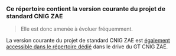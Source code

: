 
### Ce répertoire contient la version courante du projet de standard CNIG ZAE

> Elle est donc amenée à évoluer fréquemment.

La version courante du projet de standard CNIG ZAE est [également accessible dans le répertoire dédié](https://drive.google.com/drive/folders/1U_cMz0m-OuWsAThxurwaohr_AUEXmvUO?usp=share_link) dans le drive du GT CNIG ZAE.
